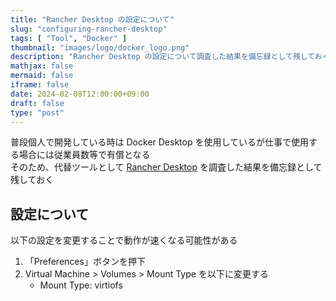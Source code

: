 ```yaml
---
title: "Rancher Desktop の設定について"
slug: "configuring-rancher-desktop"
tags: [ "Tool", "Docker" ]
thumbnail: "images/logo/docker_logo.png"
description: "Rancher Desktop の設定について調査した結果を備忘録として残しておく"
mathjax: false
mermaid: false
iframe: false
date: 2024-02-08T12:00:00+09:00
draft: false
type: "post"
---
```


普段個人で開発している時は Docker Desktop を使用しているが仕事で使用する場合には従業員数等で有償となる  
そのため、代替ツールとして [Rancher Desktop](https://rancherdesktop.io/) を調査した結果を備忘録として残しておく

## 設定について

以下の設定を変更することで動作が速くなる可能性がある

1. 「Preferences」ボタンを押下
2. Virtual Machine > Volumes > Mount Type を以下に変更する
   * Mount Type: virtiofs
